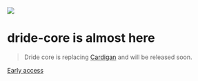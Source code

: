  <img src="https://firebasestorage.googleapis.com/v0/b/dride-2384f.appspot.com/o/drideLogo2.png?alt=media&token=33d6a0dd-edd9-48e9-b42d-dd3721be83a8">

# dride-core is almost here

> Dride core is replacing [Cardigan](https://github.com/dride/Cardigan) and will be released soon.


[Early access](https://dride.io/documentation)







